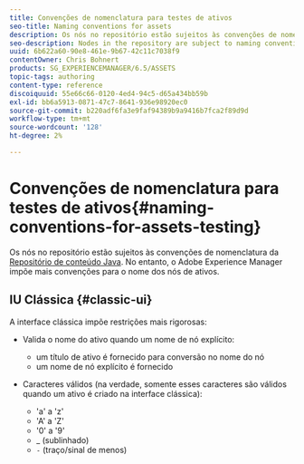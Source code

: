 ```yaml
---
title: Convenções de nomenclatura para testes de ativos
seo-title: Naming conventions for assets
description: Os nós no repositório estão sujeitos às convenções de nomenclatura do Repositório de conteúdo Java. No entanto, o Adobe Experience Manager impõe mais convenções para o nome dos nós de ativos.
seo-description: Nodes in the repository are subject to naming conventions of the Java Content Repository. However, Adobe Experience Manager imposes further conventions for the name of asset nodes.
uuid: 6b622a60-90e8-461e-9b67-42c11c7038f9
contentOwner: Chris Bohnert
products: SG_EXPERIENCEMANAGER/6.5/ASSETS
topic-tags: authoring
content-type: reference
discoiquuid: 55e66c66-0120-4ed4-94c5-d65a434bb59b
exl-id: bb6a5913-0871-47c7-8641-936e98920ec0
source-git-commit: b220adf6fa3e9faf94389b9a9416b7fca2f89d9d
workflow-type: tm+mt
source-wordcount: '128'
ht-degree: 2%

---
```


# Convenções de nomenclatura para testes de ativos{#naming-conventions-for-assets-testing}

Os nós no repositório estão sujeitos às convenções de nomenclatura da [Repositório de conteúdo Java](/help/sites-developing/the-basics.md#java-content-repository). No entanto, o Adobe Experience Manager impõe mais convenções para o nome dos nós de ativos.

## IU Clássica {#classic-ui}

A interface clássica impõe restrições mais rigorosas:

* Valida o nome do ativo quando um nome de nó explícito:

   * um título de ativo é fornecido para conversão no nome do nó
   * um nome de nó explícito é fornecido

* Caracteres válidos (na verdade, somente esses caracteres são válidos quando um ativo é criado na interface clássica):

   * &#39;a&#39; a &#39;z&#39;
   * &#39;A&#39; a &#39;Z&#39;
   * &#39;0&#39; a &#39;9&#39;
   * _ (sublinhado)
   * `-` (traço/sinal de menos)
